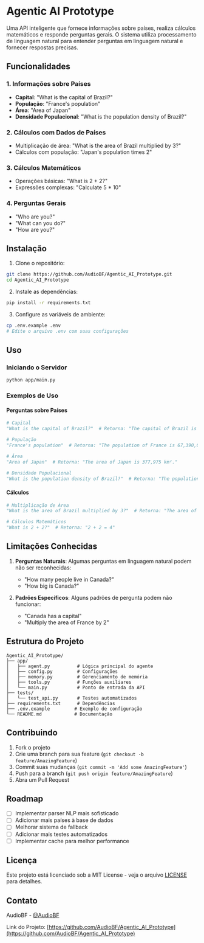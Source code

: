 # Agentic AI Prototype

Uma API inteligente que fornece informações sobre países, realiza cálculos matemáticos e responde perguntas gerais. O sistema utiliza processamento de linguagem natural para entender perguntas em linguagem natural e fornecer respostas precisas.

## Funcionalidades

### 1. Informações sobre Países
- **Capital**: "What is the capital of Brazil?"
- **População**: "France's population"
- **Área**: "Area of Japan"
- **Densidade Populacional**: "What is the population density of Brazil?"

### 2. Cálculos com Dados de Países
- Multiplicação de área: "What is the area of Brazil multiplied by 3?"
- Cálculos com população: "Japan's population times 2"

### 3. Cálculos Matemáticos
- Operações básicas: "What is 2 + 2?"
- Expressões complexas: "Calculate 5 * 10"

### 4. Perguntas Gerais
- "Who are you?"
- "What can you do?"
- "How are you?"

## Instalação

1. Clone o repositório:
```bash
git clone https://github.com/AudioBF/Agentic_AI_Prototype.git
cd Agentic_AI_Prototype
```

2. Instale as dependências:
```bash
pip install -r requirements.txt
```

3. Configure as variáveis de ambiente:
```bash
cp .env.example .env
# Edite o arquivo .env com suas configurações
```

## Uso

### Iniciando o Servidor
```bash
python app/main.py
```

### Exemplos de Uso

#### Perguntas sobre Países
```python
# Capital
"What is the capital of Brazil?"  # Retorna: "The capital of Brazil is Brasília."

# População
"France's population"  # Retorna: "The population of France is 67,390,000 people."

# Área
"Area of Japan"  # Retorna: "The area of Japan is 377,975 km²."

# Densidade Populacional
"What is the population density of Brazil?"  # Retorna: "The population density of Brazil is 25.17 people per km²."
```

#### Cálculos
```python
# Multiplicação de Área
"What is the area of Brazil multiplied by 3?"  # Retorna: "The area of Brazil is 8,515,770 km². Multiplied by 3, that is 25,547,310 km²."

# Cálculos Matemáticos
"What is 2 + 2?"  # Retorna: "2 + 2 = 4"
```

## Limitações Conhecidas

1. **Perguntas Naturais**: Algumas perguntas em linguagem natural podem não ser reconhecidas:
   - "How many people live in Canada?"
   - "How big is Canada?"

2. **Padrões Específicos**: Alguns padrões de pergunta podem não funcionar:
   - "Canada has a capital"
   - "Multiply the area of France by 2"

## Estrutura do Projeto

```
Agentic_AI_Prototype/
├── app/
│   ├── agent.py          # Lógica principal do agente
│   ├── config.py         # Configurações
│   ├── memory.py         # Gerenciamento de memória
│   ├── tools.py          # Funções auxiliares
│   └── main.py           # Ponto de entrada da API
├── tests/
│   └── test_api.py       # Testes automatizados
├── requirements.txt      # Dependências
├── .env.example         # Exemplo de configuração
└── README.md            # Documentação
```

## Contribuindo

1. Fork o projeto
2. Crie uma branch para sua feature (`git checkout -b feature/AmazingFeature`)
3. Commit suas mudanças (`git commit -m 'Add some AmazingFeature'`)
4. Push para a branch (`git push origin feature/AmazingFeature`)
5. Abra um Pull Request

## Roadmap

- [ ] Implementar parser NLP mais sofisticado
- [ ] Adicionar mais países à base de dados
- [ ] Melhorar sistema de fallback
- [ ] Adicionar mais testes automatizados
- [ ] Implementar cache para melhor performance

## Licença

Este projeto está licenciado sob a MIT License - veja o arquivo [LICENSE](LICENSE) para detalhes.

## Contato

AudioBF - [@AudioBF](https://github.com/AudioBF)

Link do Projeto: [https://github.com/AudioBF/Agentic_AI_Prototype](https://github.com/AudioBF/Agentic_AI_Prototype)

